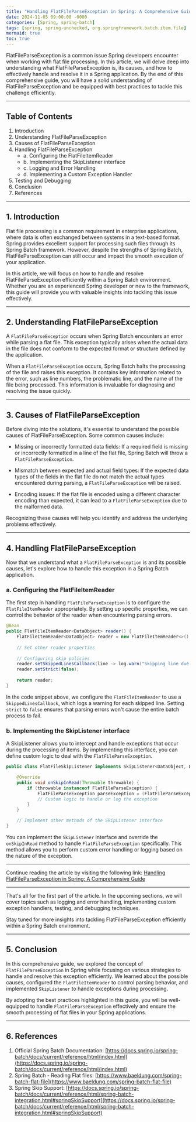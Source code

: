 ```yaml
---
title: "Handling FlatFileParseException in Spring: A Comprehensive Guide"
date: 2024-11-05 09:00:00 -0000
categories: [Spring, spring-batch]
tags: [spring, spring-unchecked, org.springframework.batch.item.file]
mermaid: true
toc: true
---
```



FlatFileParseException is a common issue Spring developers encounter when working with flat file processing. In this article, we will delve deep into understanding what FlatFileParseException is, its causes, and how to effectively handle and resolve it in a Spring application. By the end of this comprehensive guide, you will have a solid understanding of FlatFileParseException and be equipped with best practices to tackle this challenge efficiently.

---

## Table of Contents

1. Introduction
2. Understanding FlatFileParseException
3. Causes of FlatFileParseException
4. Handling FlatFileParseException
     - a. Configuring the FlatFileItemReader
     - b. Implementing the SkipListener interface
     - c. Logging and Error Handling
     - d. Implementing a Custom Exception Handler
5. Testing and Debugging
6. Conclusion
7. References

---

## 1. Introduction

Flat file processing is a common requirement in enterprise applications, where data is often exchanged between systems in a text-based format. Spring provides excellent support for processing such files through its Spring Batch framework. However, despite the strengths of Spring Batch, FlatFileParseException can still occur and impact the smooth execution of your application.

In this article, we will focus on how to handle and resolve FlatFileParseException efficiently within a Spring Batch environment. Whether you are an experienced Spring developer or new to the framework, this guide will provide you with valuable insights into tackling this issue effectively.

---

## 2. Understanding FlatFileParseException

A `FlatFileParseException` occurs when Spring Batch encounters an error while parsing a flat file. This exception typically arises when the actual data in the file does not conform to the expected format or structure defined by the application.

When a `FlatFileParseException` occurs, Spring Batch halts the processing of the file and raises this exception. It contains key information related to the error, such as line numbers, the problematic line, and the name of the file being processed. This information is invaluable for diagnosing and resolving the issue quickly.

---

## 3. Causes of FlatFileParseException

Before diving into the solutions, it's essential to understand the possible causes of FlatFileParseException. Some common causes include:

- Missing or incorrectly formatted data fields: If a required field is missing or incorrectly formatted in a line of the flat file, Spring Batch will throw a `FlatFileParseException`.

- Mismatch between expected and actual field types: If the expected data types of the fields in the flat file do not match the actual types encountered during parsing, a `FlatFileParseException` will be raised.

- Encoding issues: If the flat file is encoded using a different character encoding than expected, it can lead to a `FlatFileParseException` due to the malformed data.

Recognizing these causes will help you identify and address the underlying problems effectively.

---

## 4. Handling FlatFileParseException

Now that we understand what a `FlatFileParseException` is and its possible causes, let's explore how to handle this exception in a Spring Batch application.

### a. Configuring the FlatFileItemReader

The first step in handling `FlatFileParseException` is to configure the `FlatFileItemReader` appropriately. By setting up specific properties, we can control the behavior of the reader when encountering parsing errors.

```java
@Bean
public FlatFileItemReader<DataObject> reader() {
    FlatFileItemReader<DataObject> reader = new FlatFileItemReader<>();
    
    // Set other reader properties
    
    // Configuring skip policies
    reader.setSkippedLinesCallback(line -> log.warn("Skipping line due to parsing error: {}", line));
    reader.setStrict(false);
    
    return reader;
}
```
    
In the code snippet above, we configure the `FlatFileItemReader` to use a `SkippedLinesCallback`, which logs a warning for each skipped line. Setting `strict` to `false` ensures that parsing errors won't cause the entire batch process to fail.

### b. Implementing the SkipListener interface

A SkipListener allows you to intercept and handle exceptions that occur during the processing of items. By implementing this interface, you can define custom logic to deal with the `FlatFileParseException`.

```java
public class FlatFileSkipListener implements SkipListener<DataObject, DataObject> {

    @Override
    public void onSkipInRead(Throwable throwable) {
        if (throwable instanceof FlatFileParseException) {
            FlatFileParseException parseException = (FlatFileParseException) throwable;
            // Custom logic to handle or log the exception
        }
    }

    // Implement other methods of the SkipListener interface
}
```

You can implement the `SkipListener` interface and override the `onSkipInRead` method to handle `FlatFileParseException` specifically. This method allows you to perform custom error handling or logging based on the nature of the exception.

---

Continue reading the article by visiting the following link: [Handling FlatFileParseException in Spring: A Comprehensive Guide](https://www.example.com/handling-flatfileparseexception-in-spring)

---

That's all for the first part of the article. In the upcoming sections, we will cover topics such as logging and error handling, implementing custom exception handlers, testing, and debugging techniques.

Stay tuned for more insights into tackling FlatFileParseException efficiently within a Spring Batch environment.

---

## 5. Conclusion

In this comprehensive guide, we explored the concept of `FlatFileParseException` in Spring while focusing on various strategies to handle and resolve this exception efficiently. We learned about the possible causes, configured the `FlatFileItemReader` to control parsing behavior, and implemented `SkipListener` to handle exceptions during processing.

By adopting the best practices highlighted in this guide, you will be well-equipped to handle `FlatFileParseException` effectively and ensure the smooth processing of flat files in your Spring applications.

---

## 6. References

1. Official Spring Batch Documentation: [https://docs.spring.io/spring-batch/docs/current/reference/html/index.html](https://docs.spring.io/spring-batch/docs/current/reference/html/index.html)
2. Spring Batch - Reading Flat files: [https://www.baeldung.com/spring-batch-flat-file](https://www.baeldung.com/spring-batch-flat-file)
3. Spring Skip Support: [https://docs.spring.io/spring-batch/docs/current/reference/html/spring-batch-integration.html#springSkipSupport](https://docs.spring.io/spring-batch/docs/current/reference/html/spring-batch-integration.html#springSkipSupport)

